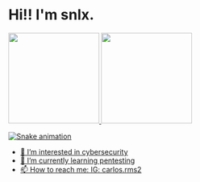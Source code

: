 # Hi!! I'm snlx.

<div>
<a href="https://github.com/snlx22">
<img loading="lazy" height="180em" src="https://github-readme-stats.vercel.app/api/top-langs/?username=snlx22&layout=compact&langs_count=7&theme=dracula"/>
<img loading="lazy" height="180em" src="https://github-readme-stats.vercel.app/api?username=snlx22&show_icons=true&theme=dracula&include_all_commits=true&count_private=true"/>
</div>

![Snake animation](https://github.com/snlx22/snlx22/blob/output/github-contribution-grid-snake.svg)



- 👀 I’m interested in cybersecurity
- 🌱 I’m currently learning pentesting
- 📫 How to reach me: IG: carlos.rms2

